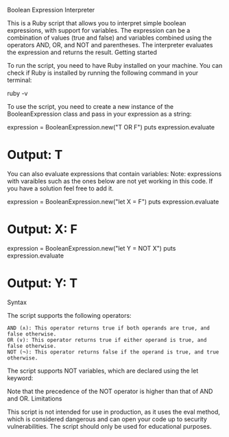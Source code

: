 Boolean Expression Interpreter

This is a Ruby script that allows you to interpret simple boolean expressions, with support for variables. The expression can be a combination of values (true and false) and variables combined using the operators AND, OR, and NOT and parentheses. The interpreter evaluates the expression and returns the result.
Getting started

To run the script, you need to have Ruby installed on your machine. You can check if Ruby is installed by running the following command in your terminal:

ruby -v

To use the script, you need to create a new instance of the BooleanExpression class and pass in your expression as a string:

expression = BooleanExpression.new("T OR F")
puts expression.evaluate
# Output: T

You can also evaluate expressions that contain variables:
Note: expressions with varaibles such as the ones below are not yet working in this code.
If you have a solution feel free to add it.


expression = BooleanExpression.new("let X = F")
puts expression.evaluate
# Output: X: F

expression = BooleanExpression.new("let Y = NOT X")
puts expression.evaluate
# Output: Y: T

Syntax

The script supports the following operators:

    AND (∧): This operator returns true if both operands are true, and false otherwise.
    OR (∨): This operator returns true if either operand is true, and false otherwise.
    NOT (¬): This operator returns false if the operand is true, and true otherwise.

The script  supports NOT variables, which are declared using the let keyword:


Note that the precedence of the NOT operator is higher than that of AND and OR.
Limitations

This script is not intended for use in production, as it uses the eval method, which is considered dangerous and can open your code up to security vulnerabilities. The script should only be used for educational purposes.
